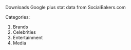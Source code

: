 
Downloads Google plus stat data from SocialBakers.com

Categories:
1) Brands
2) Celebrities
3) Entertainment
4) Media
